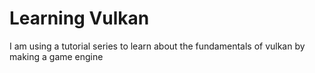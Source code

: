 # Learning Vulkan

I am using a tutorial series to learn about the fundamentals of vulkan by making
a game engine
